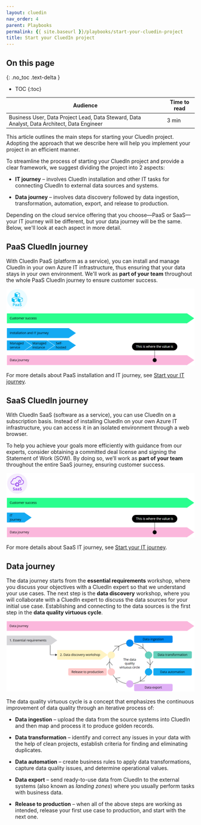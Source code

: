 ```yaml
---
layout: cluedin
nav_order: 4
parent: Playbooks
permalink: {{ site.baseurl }}/playbooks/start-your-cluedin-project
title: Start your CluedIn project
---
```

## On this page
{: .no_toc .text-delta }
- TOC
{:toc}

| Audience | Time to read |
|--|--|
| Business User, Data Project Lead, Data Steward, Data Analyst, Data Architect, Data Engineer | 3 min |

This article outlines the main steps for starting your CluedIn project. Adopting the approach that we describe here will help you implement your project in an efficient manner.

To streamline the process of starting your CluedIn project and provide a clear framework, we suggest dividing the project into 2 aspects:

- **IT journey** – involves CluedIn installation and other IT tasks for connecting CluedIn to external data sources and systems.

- **Data journey** – involves data discovery followed by data ingestion, transformation, automation, export, and release to production.

Depending on the cloud service offering that you choose—PaaS or SaaS—your IT journey will be different, but your data journey will be the same. Below, we'll look at each aspect in more detail.

## PaaS CluedIn journey

With CluedIn PaaS (platform as a service), you can install and manage CluedIn in your own Azure IT infrastructure, thus ensuring that your data stays in your own environment. We'll work as **part of your team** throughout the whole PaaS CluedIn journey to ensure customer success.

![paas-journey.png](../../assets/images/playbooks/paas-journey.png)

For more details about PaaS installation and IT journey, see [Start your IT journey](/playbooks/start-your-it-journey).

## SaaS CluedIn journey

With CluedIn SaaS (software as a service), you can use CluedIn on a subscription basis. Instead of installing CluedIn on your own Azure IT infrastructure, you can access it in an isolated environment through a web browser.

To help you achieve your goals more efficiently with guidance from our experts, consider obtaining a committed deal license and signing the Statement of Work (SOW). By doing so, we’ll work as **part of your team** throughout the entire SaaS journey, ensuring customer success.

![saas-journey.png](../../assets/images/playbooks/saas-journey.png)

For more details about SaaS IT journey, see [Start your IT journey](/playbooks/start-your-it-journey).

## Data journey

The data journey starts from the **essential requirements** workshop, where you discuss your objectives with a CluedIn expert so that we understand your use cases. The next step is the **data discovery** workshop, where you will collaborate with a CluedIn expert to discuss the data sources for your initial use case. Establishing and connecting to the data sources is the first step in the **data quality virtuous cycle**.

![data-journey.png](../../assets/images/playbooks/data-journey.png)

The data quality virtuous cycle is a concept that emphasizes the continuous improvement of data quality through an iterative process of:

- **Data ingestion** – upload the data from the source systems into CluedIn and then map and process it to produce golden records.

- **Data transformation** – identify and correct any issues in your data with the help of clean projects, establish criteria for finding and eliminating duplicates.

- **Data automation** – create business rules to apply data transformations, capture data quality issues, and determine operational values.

- **Data export** – send ready-to-use data from CluedIn to the external systems (also known as _landing zones_) where you usually perform tasks with business data.

- **Release to production** – when all of the above steps are working as intended, release your first use case to production, and start with the next one.